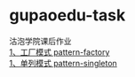 # gupaoedu-task
沽泡学院课后作业
<br/>
<a href="https://github.com/laotan945/gupaoedu-task/tree/master/pattern-factory">1、工厂模式 pattern-factory</a>
<br/>
<a href="https://github.com/laotan945/gupaoedu-task/tree/master/pattern-singleton">1、单列模式 pattern-singleton</a>

